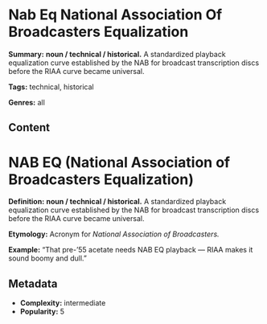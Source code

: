 # Nab Eq National Association Of Broadcasters Equalization

**Summary:** **noun / technical / historical.** A standardized playback equalization curve established by the NAB for broadcast transcription discs before the RIAA curve became universal.

**Tags:** technical, historical

**Genres:** all

## Content

# NAB EQ (National Association of Broadcasters Equalization)

**Definition:** **noun / technical / historical.** A standardized playback equalization curve established by the NAB for broadcast transcription discs before the RIAA curve became universal.

**Etymology:** Acronym for *National Association of Broadcasters.*

**Example:** “That pre-’55 acetate needs NAB EQ playback — RIAA makes it sound boomy and dull.”

## Metadata

- **Complexity:** intermediate
- **Popularity:** 5
